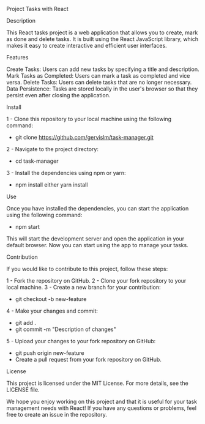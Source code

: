 Project Tasks with React

Description

This React tasks project is a web application that allows you to create, mark as done and delete tasks.
It is built using the React JavaScript library, which makes it easy to create interactive and efficient user interfaces.

Features

Create Tasks: Users can add new tasks by specifying a title and description.
Mark Tasks as Completed: Users can mark a task as completed and vice versa.
Delete Tasks: Users can delete tasks that are no longer necessary.
Data Persistence: Tasks are stored locally in the user's browser so that they persist even after closing the application.

Install

1 - Clone this repository to your local machine using the following command:

- git clone https://github.com/gervislm/task-manager.git

2 - Navigate to the project directory:

- cd task-manager

3 - Install the dependencies using npm or yarn:

- npm install either yarn install

Use

Once you have installed the dependencies, you can start the application using the following command:

- npm start

This will start the development server and open the application in your default browser. Now you can start using the app to manage your tasks.

Contribution

If you would like to contribute to this project, follow these steps:

1 - Fork the repository on GitHub.
2 - Clone your fork repository to your local machine.
3 - Create a new branch for your contribution:

- git checkout -b new-feature

4 - Make your changes and commit:

- git add .
- git commit -m "Description of changes"

5 - Upload your changes to your fork repository on GitHub:

- git push origin new-feature
- Create a pull request from your fork repository on GitHub.

License

This project is licensed under the MIT License. For more details, see the LICENSE file.

We hope you enjoy working on this project and that it is useful for your task management needs with React! If you have any questions or problems, feel free to create an issue in the repository.
